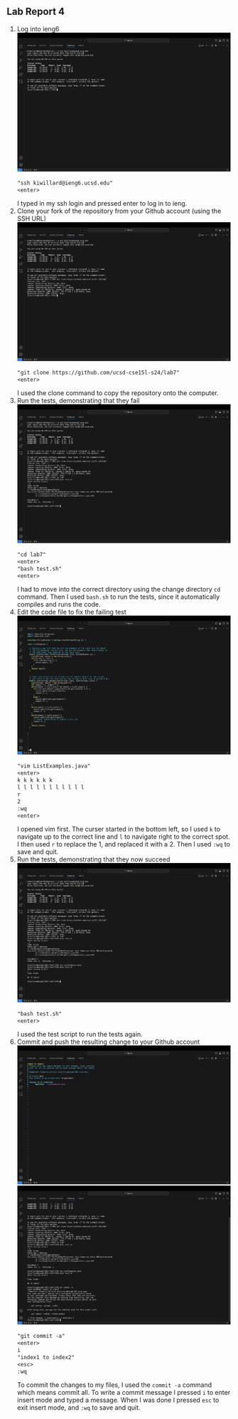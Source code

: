 ## Lab Report 4

1. Log into ieng6
   ![img1](SS1.png)
   ```
   "ssh kiwillard@ieng6.ucsd.edu"
   <enter>
   ```
   I typed in my ssh login and pressed enter to log in to ieng.
3. Clone your fork of the repository from your Github account (using the SSH URL)
   ![img2](SS2.png)
   ```
   "git clone https://github.com/ucsd-cse15l-s24/lab7"
   <enter>
   ```
   I used the clone command to copy the repository onto the computer.
5. Run the tests, demonstrating that they fail
   ![img3](SS3.png)
   ```
   "cd lab7"
   <enter>
   "bash test.sh"
   <enter>
   ```
   I had to move into the correct directory using the change directory `cd` command.
   Then I used `bash.sh` to run the tests, since it automatically compiles and runs the code.
7. Edit the code file to fix the failing test
   ![img4](SS4.png)
   ```
   "vim ListExamples.java"
   <enter>
   k k k k k k
   l l l l l l l l l l l
   r
   2
   :wq
   <enter>
   ```
   I opened vim first. The curser started in the bottom left, so I used `k` to navigate up to the correct line and `l` to navigate right to the correct spot.
   I then used `r` to replace the 1, and replaced it with a 2. Then I used `:wq` to save and quit.
9. Run the tests, demonstrating that they now succeed
    ![img5](SS5.png)
   ```
   "bash test.sh"
   <enter>
   ```
   I used the test script to run the tests again.
11. Commit and push the resulting change to your Github account
    ![img6.1](SS6.1.png)
    ![img6.2](SS6.2.png)
    ```
    "git commit -a"
    <enter>
    i
    "index1 to index2"
    <esc>
    :wq
    ```
    To commit the changes to my files, I used the `commit -a` command which means commit all.
    To write a commit message I pressed `i` to enter insert mode and typed a message. When I was done I pressed `esc` to exit insert mode, and `:wq` to save and quit.
